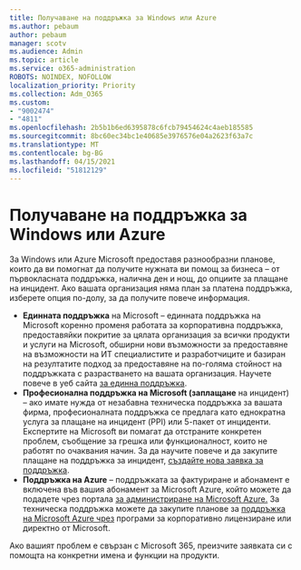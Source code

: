 ```yaml
---
title: Получаване на поддръжка за Windows или Azure
ms.author: pebaum
author: pebaum
manager: scotv
ms.audience: Admin
ms.topic: article
ms.service: o365-administration
ROBOTS: NOINDEX, NOFOLLOW
localization_priority: Priority
ms.collection: Adm_O365
ms.custom:
- "9002474"
- "4811"
ms.openlocfilehash: 2b5b1b6ed6395878c6fcb79454624c4aeb185585
ms.sourcegitcommit: 8bc60ec34bc1e40685e3976576e04a2623f63a7c
ms.translationtype: MT
ms.contentlocale: bg-BG
ms.lasthandoff: 04/15/2021
ms.locfileid: "51812129"
---
```

# <a name="get-support-for-windows-or-azure"></a>Получаване на поддръжка за Windows или Azure

За Windows или Azure Microsoft предоставя разнообразни планове, които да ви помогнат да получите нужната ви помощ за бизнеса – от първокласната поддръжка, налична ден и нощ, до опциите за плащане на инцидент. Ако вашата организация няма план за платена поддръжка, изберете опция по-долу, за да получите повече информация.

- **Единната поддръжка** на Microsoft – единната поддръжка на Microsoft коренно променя работата за корпоративна поддръжка, предоставяйки покритие за цялата организация за всички продукти и услуги на Microsoft, обширни нови възможности за предоставяне на възможности на ИТ специалистите и разработчиците и базиран на резултатите подход за предоставяне на по-голяма стойност на поддръжката с разрастването на вашата организация. Научете повече в уеб сайта [за единна поддръжка](https://aka.ms/unified-support).
- **Професионална поддръжка на Microsoft (заплащане** на инцидент) – ако имате нужда от незабавна техническа поддръжка за вашата фирма, професионалната поддръжка се предлага като еднократна услуга за плащане на инцидент (PPI) или 5-пакет от инциденти. Експертите на Microsoft ви помагат да отстраните конкретен проблем, съобщение за грешка или функционалност, които не работят по очаквания начин. За да научите повече и да закупите плащане на поддръжка за инцидент, [създайте нова заявка за поддръжка](https://support.microsoft.com/supportforbusiness/productselection).
- **Поддръжка на Azure** – поддръжката за фактуриране и абонамент е включена във вашия абонамент за Microsoft Azure, който можете да подадете чрез портала [за администриране на Microsoft Azure.](https://portal.azure.com/) За техническа поддръжка можете да закупите планове за [поддръжка на Microsoft Azure чрез](https://azure.microsoft.com/support/plans/) програми за корпоративно лицензиране или директно от Microsoft.

Ако вашият проблем е свързан с Microsoft 365, преизчите заявката си с помощта на конкретни имена и функции на продукти.
